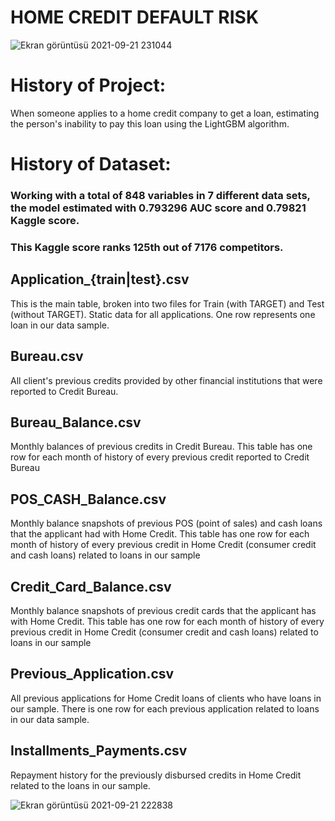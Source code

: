 # HOME CREDIT DEFAULT RISK

![Ekran görüntüsü 2021-09-21 231044](https://user-images.githubusercontent.com/73841520/134240680-c6ae8f65-9484-416d-9a5a-aa32dac44214.png)


# History of Project:
When someone applies to a home credit company to get a loan, estimating the person's inability to pay this loan using the LightGBM algorithm.

# History of Dataset:

 ### Working with a total of 848 variables in 7 different data sets, the model estimated with 0.793296 AUC score and 0.79821 Kaggle score.
 ### This Kaggle score ranks 125th out of 7176 competitors.

## Application_{train|test}.csv

This is the main table, broken into two files for Train (with TARGET) and Test (without TARGET).
Static data for all applications. One row represents one loan in our data sample.

## Bureau.csv
All client's previous credits provided by other financial institutions that were reported to Credit Bureau.

## Bureau_Balance.csv
Monthly balances of previous credits in Credit Bureau.
This table has one row for each month of history of every previous credit reported to Credit Bureau

## POS_CASH_Balance.csv
Monthly balance snapshots of previous POS (point of sales) and cash loans that the applicant had with Home Credit.
This table has one row for each month of history of every previous credit in Home Credit (consumer credit and cash loans) related to loans in our sample 

## Credit_Card_Balance.csv
Monthly balance snapshots of previous credit cards that the applicant has with Home Credit.
This table has one row for each month of history of every previous credit in Home Credit (consumer credit and cash loans) related to loans in our sample 

## Previous_Application.csv
All previous applications for Home Credit loans of clients who have loans in our sample.
There is one row for each previous application related to loans in our data sample.

## Installments_Payments.csv
Repayment history for the previously disbursed credits in Home Credit related to the loans in our sample.


 ![Ekran görüntüsü 2021-09-21 222838](https://user-images.githubusercontent.com/73841520/134241835-9f855239-564d-4575-b845-97a58923fd02.png)



